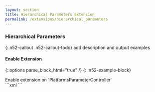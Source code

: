 ```yaml
---
layout: section
title: Hierarchical Parameters Extension
permalink: /extensions/hierarchical_parameters
---
```


### Hierarchical Parameters

{:.n52-callout .n52-callout-todo}
add description and output examples

#### Enable Extension

{::options parse_block_html="true" /}
{: .n52-example-block}
<div>
<div class="btn n52-example-caption n52-example-toggler active" type="button" data-toggle="button">
Enable extension on `PlatformsParameterController`
</div>
```xml
<bean class="org.n52.web.ctrl.PlatformsParameterController" parent="parameterController">
    <property name="parameterService" ref="platformParameterService" />
    <property name="metadataExtensions">
        <list merge="true">
            <bean class="org.n52.io.extension.parents.HierarchicalParameterExtension">
                <property name="service" ref="hierarchicalParameterService" />
            </bean>
        </list>
    </property>
</bean>
```
</div>